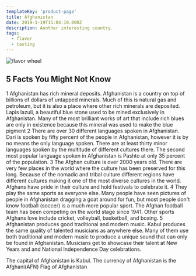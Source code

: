 ```yaml
---
templateKey: 'product-page'
title: Afghanistan
date: 2019-1-19T15:04:10.000Z
description: Another interesting country.
tags:
  - flavor
  - tasting
---
```


![flavor wheel](/img/flags/Afghanistan_Flag.jpg)

## 5 Facts You Might Not Know

1
Afghanistan has rich mineral deposits. Afghanistan is a country on top of billions
of dollars of untapped minerals. Much of this is natural gas and petroleum, but it
is also a place where other rich minerals are deposited. Lapis lazuli, a beautiful
blue stone used to be mined exclusively in Afghanistan. Many of the most brilliant
works of art that include rich blues are only in existence because this mineral was
used to make the blue pigment
2
There are over 30 different languages spoken in Afghanistan. Dari is spoken by fifty
percent of the people in Afghanistan, however it is by no means the only language spoken.
There are at least thirty minor languages spoken by the multitude of different cultures
there. The second most popular language spoken in Afghanistan is Pashto at only 35 percent of the population.
3
The Afghan culture is over 2000 years old. There are very few places in the world where
the culture has been preserved for this long. Because of the nomadic and tribal culture
different regions have different cultures making it one of the most diverse cultures in
the world. Afghans have pride in their culture and hold festivals to celebrate it.
4
They play the same sports as everyone else. Many people have seen pictures of people in
Afghanistan dragging a goat around for fun, but most people don't know football (soccer)
is a much more popular sport. The Afghan football team has been competing on the world stage
since 1941. Other sports Afghans love include cricket, volleyball, basketball, and boxing.
5
Afghanistan produces good traditional and modern music. Kabul produces the same quality of
talented musicians as anywhere else. Many of them use both traditional and modern music to
produce a unique sound that can only be found in Afghanistan. Musicians get to showcase their
talent at New Years and and National Independence Day celebrations.

The capital of Afghanistan is Kabul. The currency of Afghanistan is the Afghani(AFN) Flag of Afghanistan
